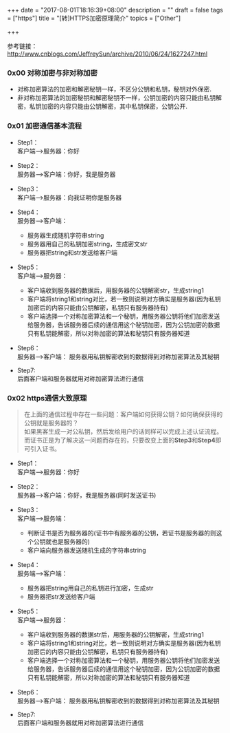 +++
date = "2017-08-01T18:16:39+08:00"
description = ""
draft = false
tags = ["https"]
title = "[转]HTTPS加密原理简介"
topics = ["Other"]

+++

参考链接：http://www.cnblogs.com/JeffreySun/archive/2010/06/24/1627247.html

### 0x00 对称加密与非对称加密
* 对称加密算法的加密和解密秘钥一样，不区分公钥和私钥，秘钥对外保密.
* 非对称加密算法的加密秘钥和解密秘钥不一样，公钥加密的内容只能由私钥解密，私钥加密的内容只能由公钥解密，其中私钥保密，公钥公开.


### 0x01 加密通信基本流程
* Step1：  
客户端-->服务器：你好

* Step2：  
服务器-->客户端：你好，我是服务器

* Step3：  
客户端-->服务器：向我证明你是服务器

* Step4：  
服务器-->客户端：
    * 服务器生成随机字符串string
    * 服务器用自己的私钥加密string，生成密文str
    * 服务器把string和str发送给客户端

* Step5：  
客户端-->服务器：
    * 客户端收到服务器的数据后，用服务器的公钥解密str，生成string1
    * 客户端将string1和string对比，若一致则说明对方确实是服务器(因为私钥加密后的内容只能由公钥解密，私钥只有服务器持有)
    * 客户端选择一个对称加密算法和一个秘钥，用服务器公钥将他们加密发送给服务器，告诉服务器后续的通信用这个秘钥加密，因为公钥加密的数据只有私钥能解密，所以对称加密的算法和秘钥只有服务器知道

* Step6：  
服务器-->客户端：
服务器用私钥解密收到的数据得到对称加密算法及其秘钥

* Step7:  
后面客户端和服务器就用对称加密算法进行通信

### 0x02 https通信大致原理
> 在上面的通信过程中存在一些问题：客户端如何获得公钥？如何确保获得的公钥就是服务器的？  
如果黑客生成一对公私钥，然后发给用户的话同样可以完成上述认证流程。  
而证书正是为了解决这一问题而存在的，只要改变上面的**Step3**和**Step4**即可引入证书。

* Step1：  
客户端-->服务器：你好

* Step2：  
服务器-->客户端：你好，我是服务器(同时发送证书)

* Step3：  
客户端-->服务端：
    * 判断证书是否为服务器的(证书中有服务器的公钥，若证书是服务器的则这个公钥就也是服务器的)
    * 客户端向服务器发送随机生成的字符串string

* Step4：  
服务端-->客户端：
    * 服务器把string用自己的私钥进行加密，生成str
    * 服务器把str发送给客户端  

* Step5：  
客户端-->服务器：
    * 客户端收到服务器的数据str后，用服务器的公钥解密，生成string1
    * 客户端将string1和string对比，若一致则说明对方确实是服务器(因为私钥加密后的内容只能由公钥解密，私钥只有服务器持有)
    * 客户端选择一个对称加密算法和一个秘钥，用服务器公钥将他们加密发送给服务器，告诉服务器后续的通信用这个秘钥加密，因为公钥加密的数据只有私钥能解密，所以对称加密的算法和秘钥只有服务器知道

* Step6：  
服务器-->客户端：
服务器用私钥解密收到的数据得到对称加密算法及其秘钥

* Step7:  
后面客户端和服务器就用对称加密算法进行通信